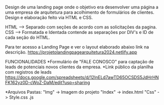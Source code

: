 Design de uma landing page onde o objetivo era desenvolver uma página a uma empresa de arquitetura para acolhimento de formulários de clientes. 
Design e elaboração feito via HTML e CSS.

HTML --> Separado com seções de acordo com as solicitações da pagina.
CSS  --> Formatada e Identada contende as separações por DIV's e ID de cada seção do HTML.

Para ter acesso a Landing Page e ver o layout elaborado abaixo link na descrição. 
https://projetolandingpagearquitetura2024.netlify.app

FUNCIONALIDADES *Formulário de "FALE CONOSCO" para captação de leads de potenciais novos clientes da empresa. 
*Link público da planilha com registros de leads 
https://docs.google.com/spreadsheets/d/12lnELd7awTD65OCSDS5JdHrHNFK162yz0D-cWoZ-DaM/edit?usp=sharing

*Arquivos
Pastas: 
"Img" 
-> Imagem do projeto 
"Index"
-> index.html 
"Css"
-> Style.css .js
